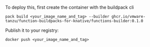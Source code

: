 To deploy this, first create the container with the buildpack cli
```
pack build <your_image_name_and_tag> --builder ghcr.io/vmware-tanzu/function-buildpacks-for-knative/functions-builder:0.1.0
```

Publish it to your registry:
```
docker push <your_image_name_and_tag>
```